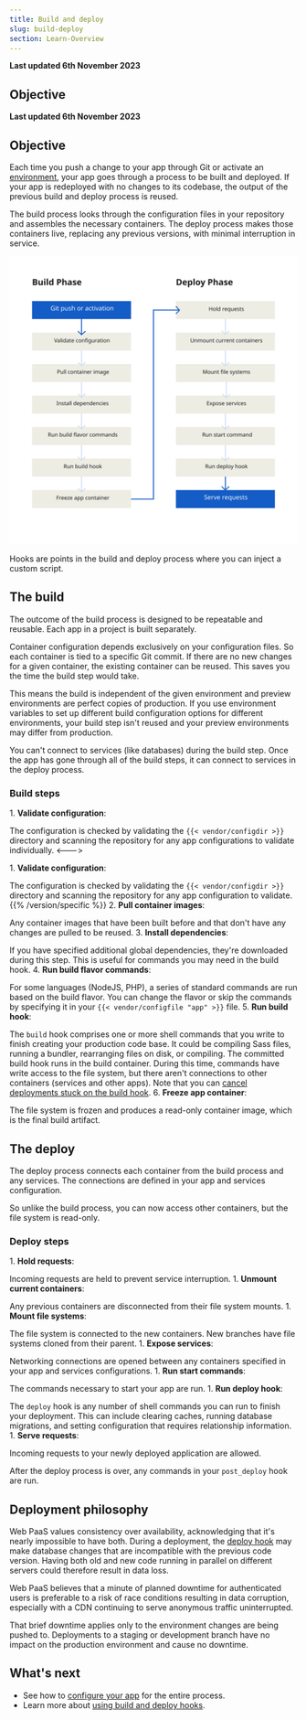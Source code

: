 ```yaml
---
title: Build and deploy
slug: build-deploy
section: Learn-Overview
---
```


**Last updated 6th November 2023**



## Objective  

**Last updated 6th November 2023**



## Objective  

Each time you push a change to your app through Git or activate an [environment](../../../environments),
your app goes through a process to be built and deployed.
If your app is redeployed with no changes to its codebase, the output of the previous build and deploy process is reused.

The build process looks through the configuration files in your repository and assembles the necessary containers.
The deploy process makes those containers live, replacing any previous versions, with minimal interruption in service.

![The steps in the build and deploy process](images/build-pipeline.svg "0.50")

Hooks are points in the build and deploy process where you can inject a custom script.

## The build

The outcome of the build process is designed to be repeatable and reusable.
Each app in a project is built separately.

Container configuration depends exclusively on your configuration files.
So each container is tied to a specific Git commit.
If there are no new changes for a given container, the existing container can be reused.
This saves you the time the build step would take.

This means the build is independent of the given environment and preview environments are perfect copies of production.
If you use environment variables to set up different build configuration options for different environments,
your build step isn't reused and your preview environments may differ from production.

You can't connect to services (like databases) during the build step.
Once the app has gone through all of the build steps, it can connect to services in the deploy process.

### Build steps


<!-- Web PaaS -->
1\. **Validate configuration**:

   The configuration is checked by validating the `{{< vendor/configdir >}}` directory and scanning the repository for any app configurations to validate individually.
<--->
<!-- Upsun -->
1\. **Validate configuration**:

   The configuration is checked by validating the `{{< vendor/configdir >}}` directory and scanning the repository for any app configuration to validate.
{{% /version/specific %}}
2\. **Pull container images**:

   Any container images that have been built before and that don't have any changes are pulled to be reused.
3\. **Install dependencies**:

   If you have specified additional global dependencies, they're downloaded during this step.
   This is useful for commands you may need in the build hook.
4\. **Run build flavor commands**:

   For some languages (NodeJS, PHP), a series of standard commands are run based on the build flavor.
   You can change the flavor or skip the commands by specifying it in your `{{< vendor/configfile "app" >}}` file.
5\. **Run build hook**:

   The `build` hook comprises one or more shell commands that you write to finish creating your production code base.
   It could be compiling Sass files, running a bundler, rearranging files on disk, or compiling.
   The committed build hook runs in the build container.
   During this time, commands have write access to the file system, but there aren't connections to other containers (services and other apps).
   Note that you can [cancel deployments stuck on the build hook](../../environments-cancel-activity).
6\. **Freeze app container**:

   The file system is frozen and produces a read-only container image, which is the final build artifact.

## The deploy

The deploy process connects each container from the build process and any services.
The connections are defined in your app and services configuration.

So unlike the build process, you can now access other containers,
but the file system is read-only.

### Deploy steps

1\. **Hold requests**:

   Incoming requests are held to prevent service interruption.
1\. **Unmount current containers**:

   Any previous containers are disconnected from their file system mounts.
1\. **Mount file systems**:

   The file system is connected to the new containers.
   New branches have file systems cloned from their parent.
1\. **Expose services**:

   Networking connections are opened between any containers specified in your app and services configurations.
1\. **Run start commands**:

   The commands necessary to start your app are run.
1\. **Run deploy hook**:

   The `deploy` hook is any number of shell commands you can run to finish your deployment.
   This can include clearing caches, running database migrations, and setting configuration that requires relationship information.
1\. **Serve requests**:

  Incoming requests to your newly deployed application are allowed.

After the deploy process is over, any commands in your `post_deploy` hook are run.

## Deployment philosophy

Web PaaS values consistency over availability, acknowledging that it's nearly impossible to have both.
During a deployment, the [deploy hook](../../create-apps-hooks/hooks-comparison#deploy-hook) may make database changes
that are incompatible with the previous code version.
Having both old and new code running in parallel on different servers could therefore result in data loss.

Web PaaS believes that a minute of planned downtime for authenticated users is preferable to a risk of race conditions
resulting in data corruption, especially with a CDN continuing to serve anonymous traffic uninterrupted.

That brief downtime applies only to the environment changes are being pushed to.
Deployments to a staging or development branch have no impact on the production environment and cause no downtime.

## What's next

* See how to [configure your app](../../../create-apps) for the entire process.
* Learn more about [using build and deploy hooks](../../create-apps-hooks).
